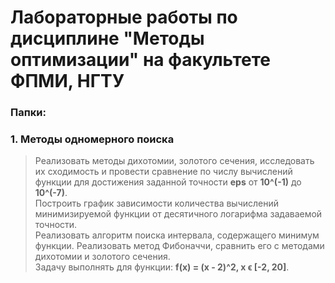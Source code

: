 # Лабораторные работы по дисциплине "Методы оптимизации" на факультете ФПМИ, НГТУ


### Папки:
### 1. Методы одномерного поиска
> Реализовать методы дихотомии, золотого сечения, исследовать их сходимость и провести сравнение по числу вычислений функции для 
достижения заданной точности **eps** от **10^(-1)** до **10^(-7)**.  
>Построить график зависимости количества вычислений минимизируемой функции от десятичного логарифма задаваемой точности.  
>Реализовать алгоритм поиска интервала, содержащего минимум функции. Реализовать метод Фибоначчи, сравнить его с методами дихотомии и 
золотого сечения.  
>Задачу выполнять для функции: **f(x) = (x - 2)^2, x ϵ [-2, 20]**.
